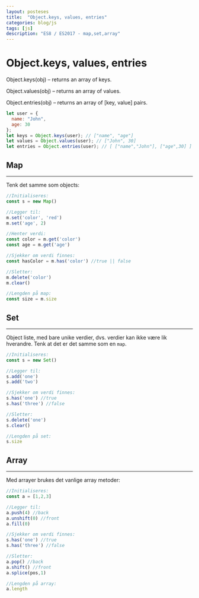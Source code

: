 ```yaml
---
layout: posteses
title:  "Object.keys, values, entries"
categories: blog/js
tags: [js]
description: "ES8 / ES2017 - map,set,array"
---
```

Object.keys, values, entries
======

Object.keys(obj) – returns an array of keys.

Object.values(obj) – returns an array of values.

Object.entries(obj) – returns an array of [key, value] pairs.

```javascript
let user = {
  name: "John",
  age: 30
};
let keys = Object.keys(user); // ["name", "age"]
let values = Object.values(user); // ["John", 30]
let entries = Object.entries(user); // [ ["name","John"], ["age",30] ]
```

Map
------
---

Tenk det samme som objects:
```javascript
//Initialiseres:
const s = new Map()

//Legger til:
m.set('color', 'red')
m.set('age', 2)

//Henter verdi:
const color = m.get('color')
const age = m.get('age')

//Sjekker om verdi finnes:
const hasColor = m.has('color') //true || false

//Sletter:
m.delete('color')
m.clear()

//Lengden på map:
const size = m.size
```


Set
------
---

Object liste, med bare unike verdier, dvs. verdier kan ikke være lik hverandre.
Tenk at det er det samme som en `map`.
```javascript
//Initialiseres:
const s = new Set()

//Legger til:
s.add('one')
s.add('two')

//Sjekker om verdi finnes:
s.has('one') //true
s.has('three') //false

//Sletter:
s.delete('one')
s.clear()

//Lengden på set:
s.size
```

Array
------
---

Med arrayer brukes det vanlige array metoder:
```javascript
//Initialiseres:
const a = [1,2,3]

//Legger til:
a.push(4) //back
a.unshift(0) //front
a.fill(0)

//Sjekker om verdi finnes:
s.has('one') //true
s.has('three') //false

//Sletter:
a.pop() //back
a.shift() //front
a.splice(pos,1)

//Lengden på array:
a.length
```
